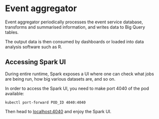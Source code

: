 # Event aggregator
Event aggregator periodically processes the event service database,
transforms and summarised information, and writes data
to Big Query tables.

The output data is then consumed by dashboards or loaded into
data analysis software such as R.

## Accessing Spark UI
During entire runtime, Spark exposes a UI where one can check what jobs are being run,
how big various datasets are, and so on.

In order to access the Spark UI, you need to make port 4040 of the pod available:
```
kubectl port-forward POD_ID 4040:4040
```

Then head to [localhost:4040](http://localhost:4040) and enjoy the Spark UI.
 
